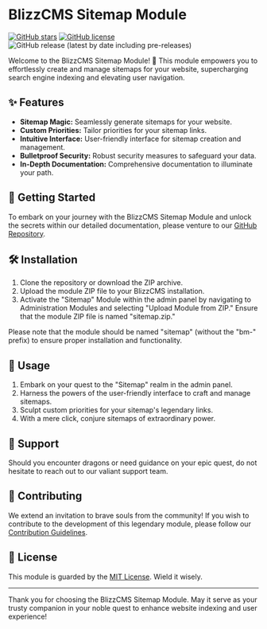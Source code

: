 # BlizzCMS Sitemap Module

[![GitHub stars](https://img.shields.io/github/stars/WoW-CMS/Blizzcms.svg)](https://github.com/WoW-CMS/Blizzcms/stargazers)
[![GitHub license](https://img.shields.io/github/license/WoW-CMS/bm-sitemap.svg
)](https://github.com/WoW-CMS/bm-sitemap/blob/main/LICENSE)
![GitHub release (latest by date including pre-releases)](https://img.shields.io/github/v/release/WoW-CMS/bm-sitemap?include_prereleases)

Welcome to the BlizzCMS Sitemap Module! 🚀 
This module empowers you to effortlessly create and manage sitemaps for your website, supercharging search engine indexing and elevating user navigation.

## ✨ Features

- **Sitemap Magic:** Seamlessly generate sitemaps for your website.
- **Custom Priorities:** Tailor priorities for your sitemap links.
- **Intuitive Interface:** User-friendly interface for sitemap creation and management.
- **Bulletproof Security:** Robust security measures to safeguard your data.
- **In-Depth Documentation:** Comprehensive documentation to illuminate your path.

## 🚀 Getting Started

To embark on your journey with the BlizzCMS Sitemap Module and unlock the secrets within our detailed documentation, please venture to our [GitHub Repository](https://github.com/WoW-CMS/bm-sitemap/).

## 🛠️ Installation

1. Clone the repository or download the ZIP archive.
2. Upload the module ZIP file to your BlizzCMS installation.
3. Activate the "Sitemap" Module within the admin panel by navigating to Administration Modules and selecting "Upload Module from ZIP." Ensure that the module ZIP file is named "sitemap.zip."

Please note that the module should be named "sitemap" (without the "bm-" prefix) to ensure proper installation and functionality.

## 🌟 Usage

1. Embark on your quest to the "Sitemap" realm in the admin panel.
2. Harness the powers of the user-friendly interface to craft and manage sitemaps.
3. Sculpt custom priorities for your sitemap's legendary links.
4. With a mere click, conjure sitemaps of extraordinary power.

## 🤝 Support

Should you encounter dragons or need guidance on your epic quest, do not hesitate to reach out to our valiant support team.

## 🚀 Contributing

We extend an invitation to brave souls from the community! If you wish to contribute to the development of this legendary module, please follow our [Contribution Guidelines](CONTRIBUTING.md).

## 📜 License

This module is guarded by the [MIT License](LICENSE). Wield it wisely.

---

Thank you for choosing the BlizzCMS Sitemap Module. May it serve as your trusty companion in your noble quest to enhance website indexing and user experience!

